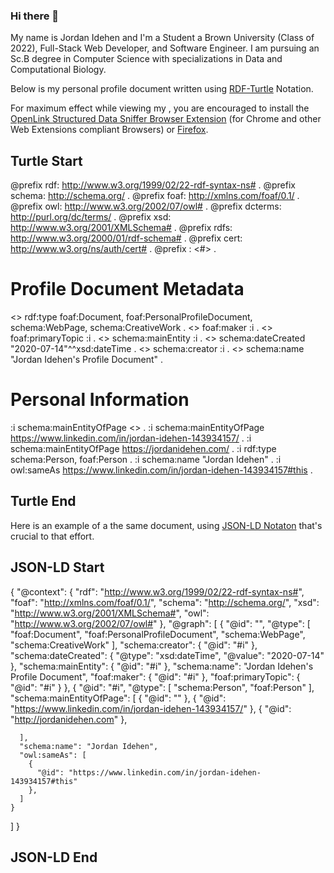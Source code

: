 ### Hi there 👋

My name is Jordan Idehen and I'm a Student a Brown University (Class of 2022), Full-Stack Web Developer, and Software Engineer. I am pursuing an Sc.B degree in Computer Science with specializations in Data and Computational Biology.

Below is my personal profile document written using [RDF-Turtle](https://medium.com/openlink-software-blog/simple-linked-data-deployment-tutorial-a532e568c82f) Notation. 

For maximum effect while viewing my , you are encouraged to install the [OpenLink Structured Data Sniffer Browser Extension](https://chrome.google.com/webstore/detail/openlink-structured-data/egdaiaihbdoiibopledjahjaihbmjhdj?hl=en) (for Chrome and other Web Extensions compliant Browsers) or [Firefox](https://addons.mozilla.org/en-US/firefox/addon/openlink-structured-data-sniff/). 


## Turtle Start ##

@prefix rdf: <http://www.w3.org/1999/02/22-rdf-syntax-ns#> .
@prefix schema: <http://schema.org/> .
@prefix foaf: <http://xmlns.com/foaf/0.1/> .
@prefix owl: <http://www.w3.org/2002/07/owl#> .
@prefix dcterms: <http://purl.org/dc/terms/> .
@prefix xsd: <http://www.w3.org/2001/XMLSchema#> .
@prefix rdfs: <http://www.w3.org/2000/01/rdf-schema#> .
@prefix cert: <http://www.w3.org/ns/auth/cert#> . 
@prefix : <#> . 

# Profile Document Metadata
<> rdf:type foaf:Document, foaf:PersonalProfileDocument, schema:WebPage, schema:CreativeWork .
<> foaf:maker :i .
<> foaf:primaryTopic :i .
<> schema:mainEntity :i .
<> schema:dateCreated "2020-07-14"^^xsd:dateTime .
<> schema:creator :i .
<> schema:name "Jordan Idehen's Profile Document" .

# Personal Information 
:i schema:mainEntityOfPage <> .
:i schema:mainEntityOfPage <https://www.linkedin.com/in/jordan-idehen-143934157/> .
:i schema:mainEntityOfPage <https://jordanidehen.com/> .
:i rdf:type schema:Person, foaf:Person .
:i schema:name "Jordan Idehen" .
:i owl:sameAs <https://www.linkedin.com/in/jordan-idehen-143934157#this> .


## Turtle End ##

Here is an example of a the same document, using [JSON-LD Notaton](https://medium.com/@kidehen/simple-linked-data-deployment-tutorial-using-json-ld-notation-3e753a5d44a3) that's crucial to that effort.


## JSON-LD Start ##

{
  "@context": {
    "rdf": "http://www.w3.org/1999/02/22-rdf-syntax-ns#",
    "foaf": "http://xmlns.com/foaf/0.1/",
    "schema": "http://schema.org/",
    "xsd": "http://www.w3.org/2001/XMLSchema#",
    "owl": "http://www.w3.org/2002/07/owl#"
  },
  "@graph": [
    {
      "@id": "",
      "@type": [
        "foaf:Document",
        "foaf:PersonalProfileDocument",
        "schema:WebPage",
        "schema:CreativeWork"
      ],
      "schema:creator": {
        "@id": "#i"
      },
      "schema:dateCreated": {
        "@type": "xsd:dateTime",
        "@value": "2020-07-14"
      },
      "schema:mainEntity": {
        "@id": "#i"
      },
      "schema:name": "Jordan Idehen's Profile Document",
      "foaf:maker": {
        "@id": "#i"
      },
      "foaf:primaryTopic": {
        "@id": "#i"
      }
    },
    {
      "@id": "#i",
      "@type": [
        "schema:Person",
        "foaf:Person"
      ],
      "schema:mainEntityOfPage": [
        {
          "@id": ""
        },
        {
          "@id": "https://www.linkedin.com/in/jordan-idehen-143934157/"
        },
        {
          "@id": "http://jordanidehen.com"
        },
        
      ],
      "schema:name": "Jordan Idehen",
      "owl:sameAs": [
        {
          "@id": "https://www.linkedin.com/in/jordan-idehen-143934157#this"
        },
      ]
    }
  ]
}

## JSON-LD End ##

<!--
**jidehen/jidehen** is a ✨ _special_ ✨ repository because its `README.md` (this file) appears on your GitHub profile.

Here are some ideas to get you started:

- 🔭 I’m currently working on ...
- 🌱 I’m currently learning ...
- 👯 I’m looking to collaborate on ...
- 🤔 I’m looking for help with ...
- 💬 Ask me about ...
- 📫 How to reach me: ...
- 😄 Pronouns: ...
- ⚡ Fun fact: ...
-->

